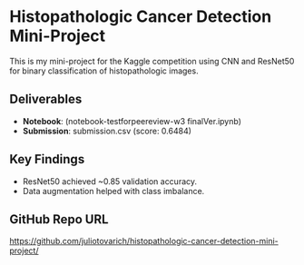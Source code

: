 # Histopathologic Cancer Detection Mini-Project

This is my mini-project for the Kaggle competition using CNN and ResNet50 for binary classification of histopathologic images.

## Deliverables
- **Notebook**: (notebook-testforpeereview-w3 finalVer.ipynb)
- **Submission**: submission.csv (score: 0.6484)

## Key Findings
- ResNet50 achieved ~0.85 validation accuracy.
- Data augmentation helped with class imbalance.

## GitHub Repo URL
https://github.com/juliotovarich/histopathologic-cancer-detection-mini-project/
